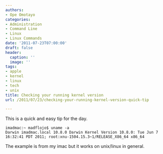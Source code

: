 ```yaml
---
authors:
- Ope Omotayo
categories:
- Administration
- Command Line
- Linux
- Linux Commands
date: '2011-07-23T07:00:00'
draft: false
header:
  caption: ''
  image: ''
tags:
- apple
- kernel
- linux
- tech
- unix
title: Checking your running kernel version
url: /2011/07/23/checking-your-running-kernel-version-quick-tip

---
```


This is a quick and easy tip for the day.

    imadmac:~ madflojo$ uname -a  
    Darwin imadmac.local 10.8.0 Darwin Kernel Version 10.8.0: Tue Jun 7 16:32:41 PDT 2011; root:xnu-1504.15.3~1/RELEASE_X86_64 x86_64

The example is from my imac but it works on unix/linux in general.
